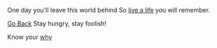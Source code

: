 One day you'll leave this world behind
So [live a life](life_well_lived/purpose.md) you will remember.

 [Go Back](../marshmallow.md)
 Stay hungry, stay foolish!

 Know your [why](why/darts.md)